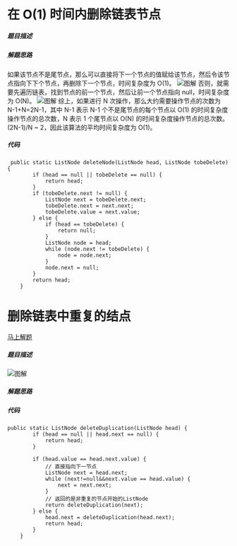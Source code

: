 在 O(1) 时间内删除链表节点
====

##### 题目描述   

##### 解题思路
如果该节点不是尾节点，那么可以直接将下一个节点的值赋给该节点，然后令该节点指向下下个节点，再删除下一个节点，时间复杂度为 O(1)。
![图解](https://upload-images.jianshu.io/upload_images/8907519-43a040485aabd163.png?imageMogr2/auto-orient/strip%7CimageView2/2/w/1240)
否则，就需要先遍历链表，找到节点的前一个节点，然后让前一个节点指向 null，时间复杂度为 O(N)。
![图解](https://upload-images.jianshu.io/upload_images/8907519-be2f0bf7dba2149e.png?imageMogr2/auto-orient/strip%7CimageView2/2/w/1240)
综上，如果进行 N 次操作，那么大约需要操作节点的次数为 N-1+N=2N-1，其中 N-1 表示 N-1 个不是尾节点的每个节点以 O(1) 的时间复杂度操作节点的总次数，N 表示 1 个尾节点以 O(N) 的时间复杂度操作节点的总次数。(2N-1)/N ~ 2，因此该算法的平均时间复杂度为 O(1)。
##### 代码
```
 public static ListNode deleteNode(ListNode head, ListNode tobeDelete) {
        if (head == null || tobeDelete == null) {
            return head;
        }
        if (tobeDelete.next != null) {
            ListNode next = tobeDelete.next;
            tobeDelete.next = next.next;
            tobeDelete.value = next.value;
        } else {
            if (head == tobeDelete) {
                return null;
            }
            ListNode node = head;
            while (node.next != tobeDelete) {
                node = node.next;
            }
            node.next = null;
        }
        return head;
    }
```

删除链表中重复的结点
=====
[马上解题](https://www.nowcoder.com/practice/fc533c45b73a41b0b44ccba763f866ef?tpId=13&tqId=11209&tPage=1&rp=1&ru=/ta/coding-interviews&qru=/ta/coding-interviews/question-ranking)
##### 题目描述
![图解](https://upload-images.jianshu.io/upload_images/8907519-e443f867c2ce62d8.png?imageMogr2/auto-orient/strip%7CimageView2/2/w/1240)
##### 解题思路
##### 代码
```
public static ListNode deleteDuplication(ListNode head) {
        if (head == null || head.next == null) {
            return head;
        }
        
        if (head.value == head.next.value) {
            // 直接指向下一节点
            ListNode next = head.next;
            while (next!=null&&next.value == head.value) {
                next = next.next;
            }
            // 返回的是非重复的节点开始的ListNode
            return deleteDuplication(next);
        } else {
            head.next = deleteDuplication(head.next);
            return head;
        }
    }
```

